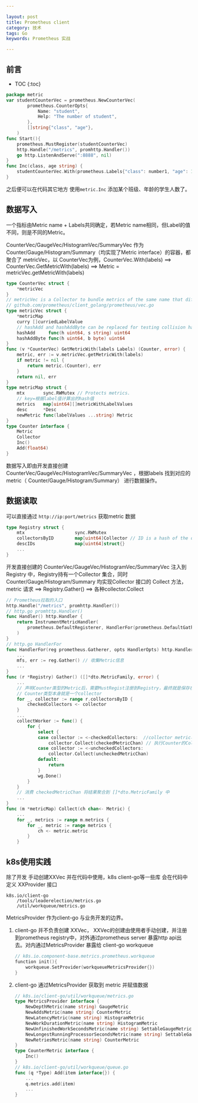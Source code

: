 ```yaml
---

layout: post
title: Prometheus client
category: 技术
tags: Go
keywords: Prometheus 实战

---
```


## 前言

* TOC
{:toc}

```go
package metric
var studentCounterVec = prometheus.NewCounterVec(
		prometheus.CounterOpts{
			Name: "student",
			Help: "The number of student",
		},
		[]string{"class", "age"},
    )
func Start(){
    prometheus.MustRegister(studentCounterVec)
    http.Handle("/metrics", promhttp.Handler())
    go http.ListenAndServe(":8888", nil)
}
func Inc(class, age string) {
	studentCounterVec.With(prometheus.Labels{"class": number1, "age": 18}).Inc()
}
```

之后便可以在代码其它地方 使用`metric.Inc` 添加某个班级、年龄的学生人数了。

## 数据写入

一个指标由Metric name + Labels共同确定，若Metric name相同，但Label的值不同，则是不同的Metric。

CounterVec/GaugeVec/HistogramVec/SummaryVec 作为 Counter/Gauge/Histogram/Summary（均实现了Metric interface）的容器，都聚合了 metricVec，以 CounterVec为例，CounterVec.With(labels) ==> CounterVec.GetMetricWith(labels) ==> Metric = metricVec.getMetricWith(labels)

```go
type CounterVec struct {
	*metricVec
}
// metricVec is a Collector to bundle metrics of the same name that differ in their label values. metricVec is not used directly (and therefore unexported). It is used as a building block for implementations of vectors of a given metric type, like GaugeVec, CounterVec, SummaryVec, and HistogramVec. It also handles label currying.
// github.com/prometheus/client_golang/prometheus/vec.go
type metricVec struct {
	*metricMap
	curry []curriedLabelValue
	// hashAdd and hashAddByte can be replaced for testing collision handling.
	hashAdd     func(h uint64, s string) uint64
	hashAddByte func(h uint64, b byte) uint64
}
func (v *CounterVec) GetMetricWith(labels Labels) (Counter, error) {
	metric, err := v.metricVec.getMetricWith(labels)
	if metric != nil {
		return metric.(Counter), err
	}
	return nil, err
}
type metricMap struct {
    mtx       sync.RWMutex // Protects metrics.
    // key=根据label值计算出的hash值
	metrics   map[uint64][]metricWithLabelValues
	desc      *Desc
	newMetric func(labelValues ...string) Metric
}
type Counter interface {
	Metric
	Collector
	Inc()
	Add(float64)
}
```

数据写入即由开发直接创建 CounterVec/GaugeVec/HistogramVec/SummaryVec ，根据labels 找到对应的metric（ Counter/Gauge/Histogram/Summary） 进行数据操作。 

## 数据读取

可以直接通过 `http://ip:port/metrics` 获取metric 数据

```go
type Registry struct {
	mtx                   sync.RWMutex
	collectorsByID        map[uint64]Collector // ID is a hash of the descIDs.
	descIDs               map[uint64]struct{}
	...
}
```

开发直接创建的 CounterVec/GaugeVec/HistogramVec/SummaryVec 注入到Registry 中，Registry持有一个Collector 集合，同时Counter/Gauge/Histogram/Summary 均实现Collector 接口的 Collect 方法， metric 请求 ==>  Registry.Gather() ==> 各种collector.Collect

```go
// Prometheus拉取的入口
http.Handle("/metrics", promhttp.Handler())
// http.go promhttp.Handler()
func Handler() http.Handler {
	return InstrumentMetricHandler(
		prometheus.DefaultRegisterer, HandlerFor(prometheus.DefaultGatherer, HandlerOpts{}),
    )
}
// http.go HandlerFor
func HandlerFor(reg prometheus.Gatherer, opts HandlerOpts) http.Handler {
    ...
	mfs, err := reg.Gather() // 收集Metric信息
    ...
}
func (r *Registry) Gather() ([]*dto.MetricFamily, error) {
    ...
    // 声明Counter类型的Metric后，需要MustRegist注册到Registry，最终就是保存在collectorsByID里
    // Counter类型本身就是一个collector
	for _, collector := range r.collectorsByID {
		checkedCollectors <- collector
	}
	...
	collectWorker := func() {
		for {
			select {
			case collector := <-checkedCollectors:  //collector metric写入checkedMetricChan
				collector.Collect(checkedMetricChan) // 执行Counter的Collect，见下文
			case collector := <-uncheckedCollectors:
				collector.Collect(uncheckedMetricChan)
			default:
				return
			}
			wg.Done()
		}
    }
    // 消费 checkedMetricChan 将结果聚合到 []*dto.MetricFamily 中
    ...
}
func (m *metricMap) Collect(ch chan<- Metric) {
    ...
	for _, metrics := range m.metrics {
		for _, metric := range metrics {
			ch <- metric.metric
		}
	}
```

## k8s使用实践

除了开发 手动创建XXVec 并在代码中使用，k8s client-go等一些库 会在代码中定义 XXProvider 接口

```
k8s.io/client-go
    /tools/leaderelection/metrics.go
    /util/workqueue/metrics.go
```
MetricsProvider 作为client-go 与业务开发的边界。

1. client-go 并不负责创建 XXVec，  XXVec的创建由使用者手动创建，并注册到prometheus registry中，对外通过prometheus server 暴露http api出去。对内通过MetricsProvider 暴露给 client-go workqueue
	```go
	// k8s.io.component-base.metrics.prometheus.workqueue
	function init(){	
		workqueue.SetProvider(workqueueMetricsProvider{})
	}
	```
2. client-go 通过MetricsProvider 获取到 metric 并赋值数据

	```go
	// k8s.io/client-go/util/workqueue/metrics.go
	type MetricsProvider interface {
		NewDepthMetric(name string) GaugeMetric
		NewAddsMetric(name string) CounterMetric
		NewLatencyMetric(name string) HistogramMetric
		NewWorkDurationMetric(name string) HistogramMetric
		NewUnfinishedWorkSecondsMetric(name string) SettableGaugeMetric
		NewLongestRunningProcessorSecondsMetric(name string) SettableGaugeMetric
		NewRetriesMetric(name string) CounterMetric
	}
	type CounterMetric interface {
		Inc()
	}
	// k8s.io/client-go/util/workqueue/queue.go
	func (q *Type) Add(item interface{}) {
		...	
		q.metrics.add(item)
		...
	}
	```